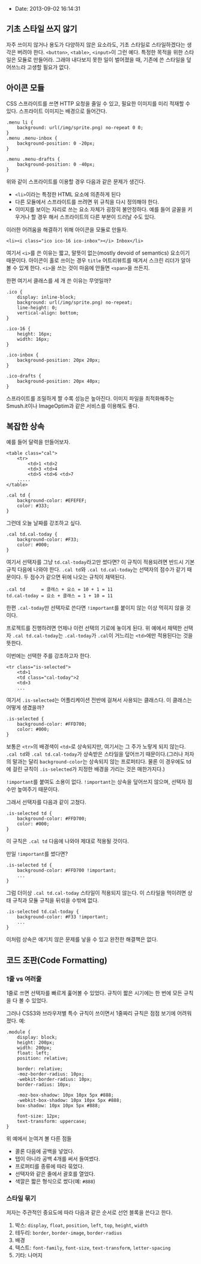 - Date: 2013-09-02 16:14:31

기초 스타일 쓰지 않기
---------------

자주 쓰이지 않거나 용도가 다양하지 않은 요소라도, 기초 스타일로 스타일하겠다는 생각은 버려야 한다. `<button>`, `<table>`, `<input>`이 그런 예다. 특정한 목적을 위한 스타일은 모듈로 만들어라. 그래야 내다보지 못한 일이 벌어졌을 때, 기존에 쓴 스타일을 덮어쓰느라 고생할 필요가 없다. 

아이콘 모듈
------------

CSS 스프라이트를 쓰면 HTTP 요청을 줄일 수 있고, 필요한 이미지를 미리 적재할 수 있다. 스프라이트 이미지는 배경으로 들어간다. 

 	.menu li { 
		background: url(/img/sprite.png) no-repeat 0 0;
	}
	.menu .menu-inbox {
		background-position: 0 -20px;
	}

	.menu .menu-drafts {
		background-position: 0 -40px;
	}

위와 같이 스프라이트를 이용할 경우 다음과 같은 문제가 생긴다.

- `<li>`이라는 특정한 HTML 요소에 의존하게 된다
- 다른 모듈에서 스프라이트를 쓰려면 위 규칙을 다시 정의해야 한다. 
- 이미지를 보이는 자리로 쓰는 요소 자체가 굉장히 불안정하다. 예를 들어 글꼴을 키우거나 할 경우 해서 스프라이트의 다른 부분이 드러날 수도 있다. 

이러한 어려움을 해결하기 위해 아이콘을 모듈로 만들자.

	<li><i class="ico ico-16 ico-inbox"></i> Inbox</li>

여기서 `<i>`를 쓴 이유는 짧고, 말뜻이 없는(mostly devoid of semantics) 요소이기 때문이다. 아이콘이 홀로 쓰이는 경우 `title` 어트리뷰트를 매겨서 스크린 리더가 알아볼 수 있게 한다. `<i>`을 쓰는 것이 마음에 안들면  `<span>`을 쓰든지. 

한편 여기서 클래스를 세 개 쓴 이유는 무엇일까?

	.ico {
		display: inline-block;
		background: url(/img/sprite.png) no-repeat;
		line-height: 0;
		vertical-align: bottom;
	}

	.ico-16 {
		height: 16px;
		width: 16px;
	}

	.ico-inbox {
		background-position: 20px 20px;
	}
	
	.ico-drafts {
		background-position: 20px 40px;
	}

스프라이트를 조밀하게 짤 수록 성능은 높아진다. 이미지 파일을 최적화해주는 Smush.it이나 ImageOptim과 같은 서비스를 이용해도 좋다.

복잡한 상속
--------------

예를 들어 달력을 만들어보자.

	<table class="cal">
		<tr>
			<td>1 <td>2
			<td>3 <td>4
			<td>5 <td>6 <td>7
		.....
	</table>

	.cal td {
		background-color: #EFEFEF;
		color: #333;
	}

그런데 오늘 날짜를 강조하고 싶다.

	.cal td.cal-today {
		background-color: #F33;
		color: #000;
	}

여기서 선택자를 그냥 `td.cal-today`라고만 썼다면? 이 규칙이 적용되려면 반드시 기본 규칙 다음에 나와야 한다. `.cal td`와 `.cal td.cal-today`는 선택자의 점수가 같기 때문이다. 두 점수가 같으면 뒤에 나오는 규칙이 채택된다.

	.cal td      = 클래스 + 요소 = 10 + 1 = 11
	td.cal-today = 요소 + 클래스 = 1 + 10 = 11

한편 `.cal-today`만 선택자로 쓴다면 `!important`를 붙이지 않는 이상 먹히지 않을 것이다. 

프로젝트를 진행하려면 언제나 이런 선택의 기로에 놓이게 된다. 위 예에서 채택한 선택자 `.cal td.cal-today`는 `.cal-today`가 `.cal`이 거느리는 `<td>`에만 적용된다는 것을 뜻한다. 

이번에는 선택한 주를 강조하고자 한다. 

	<tr class="is-selected">
		<td>1
		<td class="cal-today">2
		<td>3
		...

여기서 `.is-selected`는 어플리케이션 전반에 걸쳐서 사용되는 클래스다. 이 클래스는 어떻게 생겼을까?

	.is-selected {
		background-color: #FFD700;
		color: #000;
	}

보통은 `<tr>`의 배경색이 `<td>`로 상속되지만, 여기서는 그 주가 노랗게 되지 않는다. `.cal td`와 `.cal td.cal-today`가 상속받은 스타일을 덮어쓰기 때문이다.(그러나 저자의 말과는 달리 `background-color`는 상속되지 않는 프로퍼티다. 물론 이 경우에도 td에 걸린 규칙이 `.is-selected`가 지정한 배경을 가리는 것은 매한가지다.)

`!important`를 붙여도 소용이 없다. `!important`는 상속을 덮어쓰지 않으며, 선택자 점수만 높여주기 때문이다. 

그래서 선택자를 다음과 같이 고쳤다.

	.is-selected td {
		background-color: #FFD700;
		color: #000;
	}

이 규칙은 `.cal td` 다음에 나와야 제대로 적용될 것이다. 

만일 `!important`를 썼다면?

	.is-selected td {
		background-color: #FFD700 !important;
		...
	}

그럼 더이상 `.cal td.cal-today` 스타일이 적용되지 않는다. 이 스타일을 먹이려면 상태 규칙과 모듈 규칙을 뒤섞을 수밖에 없다.

	.is-selected td.cal-today {
		background-color: #F33 !important;
		...
	}

이처럼 상속은 얘기치 않은 문제를 낳을 수 있고 완전한 해결책은 없다. 

코드 조판(Code Formatting)
---------

### 1줄 vs 여러줄 ###

1줄로 쓰면 선택자를 빠르게 훑어볼 수 있었다. 규칙이 짧은 시기에는 한 번에 모든 규칙을 다 볼 수 있었다. 

그러나 CSS3와 브라우저별 특수 규칙이 쓰이면서 1줄짜리 규칙은 점점 보기에 어려워졌다. 예: 

	.module {
	    display: block;
	    height: 200px;
	    width: 200px;
	    float: left;
	    position: relative;

	    border: relative;
	    -moz-border-radius: 10px;
	    -webkit-border-radius: 10px;
	    border-radius: 10px;
	
	    -moz-box-shadow: 10px 10px 5px #888;
	    -webkit-box-shadow: 10px 10px 5px #888;
	    box-shadow: 10px 10px 5px #888;

	    font-size: 12px;
	    text-transform: uppercase;
	}

위 예에서 눈여겨 볼 다른 점들

- 콜론 다음에 공백을 넣었다. 
- 탭이 아니라 공백 4개를 써서 들여썼다. 
- 프로퍼티를 종류에 따라 묶었다.
- 선택자와 같은 줄에서 괄호를 열었다.
- 색깔은 짧은 형식으로 썼다(예: `#888`)

### 스타일 묶기 ###

저자는 주관적인 중요도에 따라 다음과 같은 순서로 선언 블록을 쓴다고 한다.

1. 박스: `display`, `float`, `position`, `left`, `top`, `height`, `width`
2. 테두리: `border`, `border-image`, `border-radius`
3. 배경
4. 텍스트: `font-family`, `font-size`, `text-transform`, `letter-spacing`
5. 기타: 나머지


